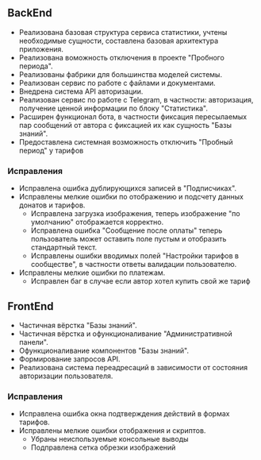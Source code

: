 ## BackEnd
- Реализована базовая структура сервиса статистики, учтены необходимые сущности, составлена базовая архитектура приложения.
- Реализована воможность отключения в проекте "Пробного периода".
- Реализованы фабрики для большинства моделей системы.
- Реализован сервис по работе с файлами и документами.
- Внедрена система API авторизации.
- Реализован сервис по работе с Telegram, в частности: авторизация, получение ценной информации по блоку "Статистика".
- Расширен функционал бота, в частности фиксация пересылаемых пар сообщений от автора с фиксацией их как сущность "Базы знаний".
- Предоставлена системная возможность отключить "Пробный период" у тарифов

### Исправления
- Исправлена ошибка дублирующихся записей в "Подписчиках".
- Исправлены мелкие ошибки по отображению и подсчету данных донатов и тарифов.
    - Исправлена загрузка изображения, теперь изображение "по умолчанию" отображается корректно.
    - Исправлена ошибка "Сообщение после оплаты" теперь пользователь может оставить поле пустым и отобразить стандартный текст.
    - Исправлены ошибки вводимых полей "Настройки тарифов в сообществе", в частности ответы валидации пользователю.
- Исправлены мелкие ошибки по платежам.
    - Исправлен баг в случае если автор хотел купить свой же тариф

## FrontEnd
- Частичная вёрстка "Базы знаний".
- Частичная вёрстка и офункционаливание "Административной панели".
- Офункционаливание компонентов "Базы знаний".
- Формирование запросов API.
- Реализована система переадресаций в зависимости от состояния авторизации пользователя. 

### Исправления
- Исправлена ошибка окна подтверждения действий в формах тарифов.
- Исправлены мелкие ошибки отображения и скриптов.
    - Убраны неиспользуемые консольные выводы
    - Подправлена сетка обрезки изображений
    